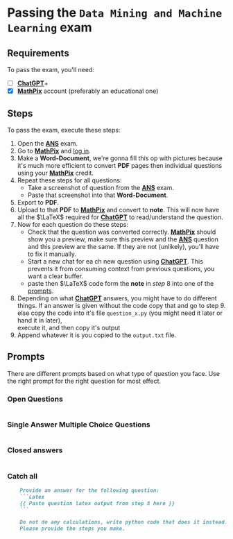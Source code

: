 # Passing the `Data Mining and Machine Learning` exam 

## Requirements
To pass the exam, you'll need:

- [ ] [**ChatGPT**](https://chatgpt.com/)+
- [x] [**MathPix**](https://snip.mathpix.com/) account (preferably an educational one)

## Steps
To pass the exam, execute these steps:
1. Open the [**ANS**](http://ans.app/) exam.
2. Go to [**MathPix**](https://snip.mathpix.com/) and [log in](https://snip.mathpix.com/login).
3. Make a **Word-Document**, we're gonna fill this op with pictures because it's much more efficient to convert **PDF** pages then individual questions using your [**MathPix**](https://snip.mathpix.com/) credit.
4. Repeat these steps for all questions:
    - Take a screenshot of question from the [**ANS**](http://ans.app/) exam.
    - Paste that screenshot into that **Word-Document**.
5. Export to **PDF**.
6. Upload to that **PDF** to [**MathPix**](https://snip.mathpix.com/) and convert to **note**. This will now have all the $\LaTeX$ required for [**ChatGPT**](https://chatgpt.com/) to read/understand the question.
7. Now for each question do these steps: 
    - Check that the question was converted correctly. [**MathPix**](https://snip.mathpix.com/) should show you a preview, make sure this preview and the [**ANS**](http://ans.app/) question and this preview are the same. If they are not (unlikely), you'll have to fix it manually.
    - Start a new chat for ea ch new question using [**ChatGPT**](https://chatgpt.com/). This prevents it from consuming context from previous questions, you want a clear buffer.
    - paste then $\LaTeX$ code form the **note** in *step* $8$ into one of the [prompts](#prompts).
8.  Depending on what [**ChatGPT**](https://chatgpt.com/) answers, you might have to do different things. If an answer is given without the code copy that and go to step $9$.
    else copy the code into it's file `question_x.py` (you might need it later or hand it in later),  
    execute it, and then copy it's output
9.  Append whatever it is you copied to the `output.txt` file.


## Prompts
There are different prompts based on what type of question you face. Use the right prompt for the right question for most effect.

### Open Questions
```Markdown
```

### Single Answer Multiple Choice Questions
```Markdown
```

### Closed answers
```Markdown
```

### Catch all 
```Markdown
    Provide an answer for the following question:
    ```Latex
    {{ Paste question latex output from step 8 here }}
    ```

    Do not do any calculations, write python code that does it instead.
    Please provide the steps you make.
```
